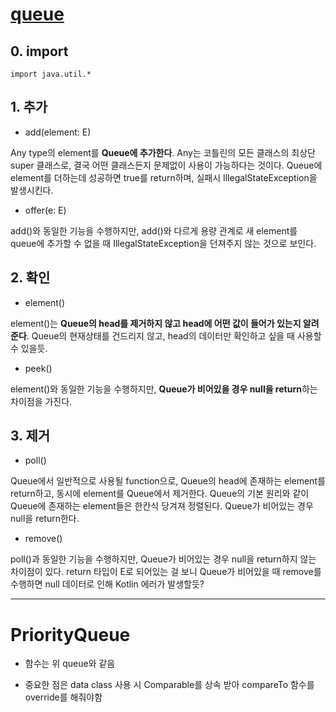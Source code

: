 #   [queue](https://choheeis.github.io/newblog//articles/2020-10/kotlinQueue)

##  0.  import
    import java.util.*

##  1.  추가
-   add(element: E)

Any type의 element를 **Queue에 추가한다**. Any는 코틀린의 모든 클래스의 최상단 super 클래스로, 결국 어떤 클래스든지 문제없이 사용이 가능하다는 것이다. Queue에 element를 더하는데 성공하면 true를 return하며, 실패시 IllegalStateException을 발생시킨다.

- offer(e: E)

add()와 동일한 기능을 수행하지만, add()와 다르게 용량 관계로 새 element를 queue에 추가할 수 없을 때 IllegalStateException을 던져주지 않는 것으로 보인다.


## 2.   확인

- element() 

element()는 **Queue의 head를 제거하지 않고 head에 어떤 값이 들어가 있는지 알려준다**. Queue의 현재상태를 건드리지 않고, head의 데이터만 확인하고 싶을 때 사용할 수 있을듯.


- peek()

element()와 동일한 기능을 수행하지만, **Queue가 비어있을 경우 null을 return**하는 차이점을 가진다.

## 3.   제거
 

- poll()

Queue에서 일반적으로 사용될 function으로, Queue의 head에 존재하는 element를 return하고, 동시에 element를 Queue에서 제거한다. Queue의 기본 원리와 같이 Queue에 존재하는 element들은 한칸식 당겨져 정렬된다. Queue가 비어있는 경우 null을 return한다.

 

- remove()

poll()과 동일한 기능을 수행하지만, Queue가 비어있는 경우 null을 return하지 않는 차이점이 있다. return 타입이 E로 되어있는 걸 보니 Queue가 비어있을 때 remove를 수행하면 null 데이터로 인해  Kotlin 에러가 발생할듯?

---
#   PriorityQueue

  - 함수는 위 queue와 같음

  - 중요한 점은 data class 사용 시 Comparable<T>를 상속 받아 compareTo 함수를 override를 해줘야함